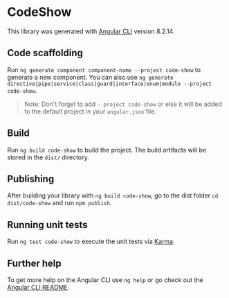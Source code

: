 # CodeShow

This library was generated with [Angular CLI](https://github.com/angular/angular-cli) version 8.2.14.

## Code scaffolding

Run `ng generate component component-name --project code-show` to generate a new component. You can also use `ng generate directive|pipe|service|class|guard|interface|enum|module --project code-show`.
> Note: Don't forget to add `--project code-show` or else it will be added to the default project in your `angular.json` file. 

## Build

Run `ng build code-show` to build the project. The build artifacts will be stored in the `dist/` directory.

## Publishing

After building your library with `ng build code-show`, go to the dist folder `cd dist/code-show` and run `npm publish`.

## Running unit tests

Run `ng test code-show` to execute the unit tests via [Karma](https://karma-runner.github.io).

## Further help

To get more help on the Angular CLI use `ng help` or go check out the [Angular CLI README](https://github.com/angular/angular-cli/blob/master/README.md).
